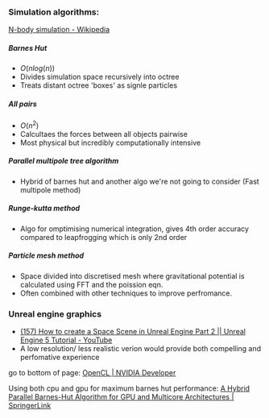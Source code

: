 ### Simulation algorithms:
[N-body simulation - Wikipedia](https://en.wikipedia.org/wiki/N-body_simulation)

##### Barnes Hut 
- $O(nlog(n))$
- Divides simulation space recursively into octree
- Treats distant octree 'boxes' as signle particles

##### All pairs
- $O(n^2)$
- Calcultaes the forces between all objects pairwise
- Most physical but incredibly computationally intensive

##### Parallel multipole tree algorithm
- Hybrid of barnes hut and another algo we're not going to consider (Fast multipole method)

##### Runge-kutta method
- Algo for omptimising numerical integration, gives 4th order accuracy compared to leapfrogging which is only 2nd order

##### Particle mesh method
- Space divided into discretised mesh where gravitational potential is calculated using FFT and the poission eqn.
- Often combined with other techniques to improve perfromance.


### Unreal engine graphics
- [(157) How to create a Space Scene in Unreal Engine Part 2 || Unreal Engine 5 Tutorial - YouTube](https://www.youtube.com/watch?v=uH0EUmQ-h-I&t=2489s)
- A low resolution/ less realistic verion would provide both compelling and perfomative experience

go to bottom of page:
[OpenCL | NVIDIA Developer](https://developer.nvidia.com/opencl)

Using both cpu and gpu for maximum barnes hut performance:
[A Hybrid Parallel Barnes-Hut Algorithm for GPU and Multicore Architectures | SpringerLink](https://link.springer.com/chapter/10.1007/978-3-642-40047-6_57)